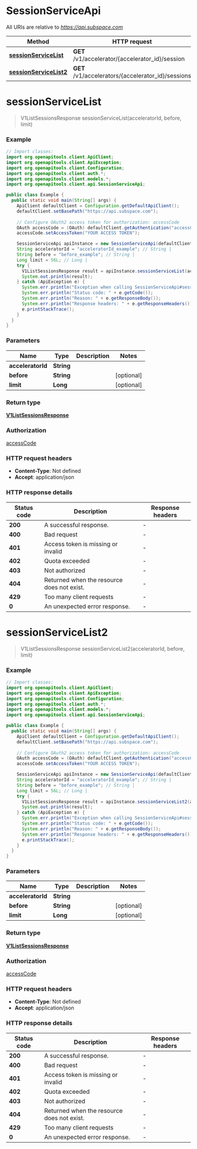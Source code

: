 # SessionServiceApi

All URIs are relative to *https://api.subspace.com*

Method | HTTP request | Description
------------- | ------------- | -------------
[**sessionServiceList**](SessionServiceApi.md#sessionServiceList) | **GET** /v1/accelerator/{accelerator_id}/session | 
[**sessionServiceList2**](SessionServiceApi.md#sessionServiceList2) | **GET** /v1/accelerators/{accelerator_id}/sessions | 


<a name="sessionServiceList"></a>
# **sessionServiceList**
> V1ListSessionsResponse sessionServiceList(acceleratorId, before, limit)



### Example
```java
// Import classes:
import org.openapitools.client.ApiClient;
import org.openapitools.client.ApiException;
import org.openapitools.client.Configuration;
import org.openapitools.client.auth.*;
import org.openapitools.client.models.*;
import org.openapitools.client.api.SessionServiceApi;

public class Example {
  public static void main(String[] args) {
    ApiClient defaultClient = Configuration.getDefaultApiClient();
    defaultClient.setBasePath("https://api.subspace.com");
    
    // Configure OAuth2 access token for authorization: accessCode
    OAuth accessCode = (OAuth) defaultClient.getAuthentication("accessCode");
    accessCode.setAccessToken("YOUR ACCESS TOKEN");

    SessionServiceApi apiInstance = new SessionServiceApi(defaultClient);
    String acceleratorId = "acceleratorId_example"; // String | 
    String before = "before_example"; // String | 
    Long limit = 56L; // Long | 
    try {
      V1ListSessionsResponse result = apiInstance.sessionServiceList(acceleratorId, before, limit);
      System.out.println(result);
    } catch (ApiException e) {
      System.err.println("Exception when calling SessionServiceApi#sessionServiceList");
      System.err.println("Status code: " + e.getCode());
      System.err.println("Reason: " + e.getResponseBody());
      System.err.println("Response headers: " + e.getResponseHeaders());
      e.printStackTrace();
    }
  }
}
```

### Parameters

Name | Type | Description  | Notes
------------- | ------------- | ------------- | -------------
 **acceleratorId** | **String**|  |
 **before** | **String**|  | [optional]
 **limit** | **Long**|  | [optional]

### Return type

[**V1ListSessionsResponse**](V1ListSessionsResponse.md)

### Authorization

[accessCode](../README.md#accessCode)

### HTTP request headers

 - **Content-Type**: Not defined
 - **Accept**: application/json

### HTTP response details
| Status code | Description | Response headers |
|-------------|-------------|------------------|
**200** | A successful response. |  -  |
**400** | Bad request |  -  |
**401** | Access token is missing or invalid |  -  |
**402** | Quota exceeded |  -  |
**403** | Not authorized |  -  |
**404** | Returned when the resource does not exist. |  -  |
**429** | Too many client requests |  -  |
**0** | An unexpected error response. |  -  |

<a name="sessionServiceList2"></a>
# **sessionServiceList2**
> V1ListSessionsResponse sessionServiceList2(acceleratorId, before, limit)



### Example
```java
// Import classes:
import org.openapitools.client.ApiClient;
import org.openapitools.client.ApiException;
import org.openapitools.client.Configuration;
import org.openapitools.client.auth.*;
import org.openapitools.client.models.*;
import org.openapitools.client.api.SessionServiceApi;

public class Example {
  public static void main(String[] args) {
    ApiClient defaultClient = Configuration.getDefaultApiClient();
    defaultClient.setBasePath("https://api.subspace.com");
    
    // Configure OAuth2 access token for authorization: accessCode
    OAuth accessCode = (OAuth) defaultClient.getAuthentication("accessCode");
    accessCode.setAccessToken("YOUR ACCESS TOKEN");

    SessionServiceApi apiInstance = new SessionServiceApi(defaultClient);
    String acceleratorId = "acceleratorId_example"; // String | 
    String before = "before_example"; // String | 
    Long limit = 56L; // Long | 
    try {
      V1ListSessionsResponse result = apiInstance.sessionServiceList2(acceleratorId, before, limit);
      System.out.println(result);
    } catch (ApiException e) {
      System.err.println("Exception when calling SessionServiceApi#sessionServiceList2");
      System.err.println("Status code: " + e.getCode());
      System.err.println("Reason: " + e.getResponseBody());
      System.err.println("Response headers: " + e.getResponseHeaders());
      e.printStackTrace();
    }
  }
}
```

### Parameters

Name | Type | Description  | Notes
------------- | ------------- | ------------- | -------------
 **acceleratorId** | **String**|  |
 **before** | **String**|  | [optional]
 **limit** | **Long**|  | [optional]

### Return type

[**V1ListSessionsResponse**](V1ListSessionsResponse.md)

### Authorization

[accessCode](../README.md#accessCode)

### HTTP request headers

 - **Content-Type**: Not defined
 - **Accept**: application/json

### HTTP response details
| Status code | Description | Response headers |
|-------------|-------------|------------------|
**200** | A successful response. |  -  |
**400** | Bad request |  -  |
**401** | Access token is missing or invalid |  -  |
**402** | Quota exceeded |  -  |
**403** | Not authorized |  -  |
**404** | Returned when the resource does not exist. |  -  |
**429** | Too many client requests |  -  |
**0** | An unexpected error response. |  -  |


